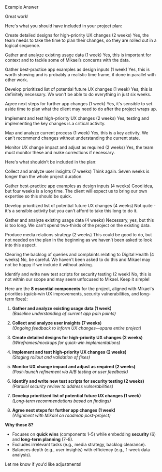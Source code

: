 Example Answer

Great work! 

Here's what you should have included in your project plan:

Create detailed designs for high-priority UX changes (2 weeks)
Yes, the team needs to take the time to plan their changes, so they are rolled out in a logical sequence.

Gather and analyze existing usage data (1 week)
Yes, this is important for context and to tackle some of Mikael’s concerns with the data.

Gather best-practice app examples as design inputs (1 week)
Yes, this is worth showing and is probably a realistic time frame, if done in parallel with other work.

Develop prioritized list of potential future UX changes (1 week)
Yes, this is definitely necessary. We won't be able to do everything in just six weeks.

Agree next steps for further app changes (1 week)
Yes, it's sensible to set aside time to plan what the client may need to do after the project wraps up.

Implement and test high-priority UX changes (2 weeks)
Yes, testing and implementing the key changes is a critical activity.

Map and analyze current process (1 week)
Yes, this is a key activity. We can't recommend changes without understanding the current state.

Monitor UX change impact and adjust as required (2 weeks)
Yes, the team must monitor these and make corrections if necessary.

Here's what shouldn't be included in the plan:

Collect and analyze user insights (7 weeks)
Think again. Seven weeks is longer than the whole project duration.

Gather best-practice app examples as design inputs (4 weeks)
Good idea, but four weeks is a long time. The client will expect us to bring our own expertise so this should be quick.

Develop prioritized list of potential future UX changes (4 weeks)
Not quite - it's a sensible activity but you can't afford to take this long to do it.

Gather and analyze existing usage data (4 weeks)
Necessary, yes, but this is too long. We can't spend two-thirds of the project on the existing data.

Produce media relations strategy (2 weeks)
This could be good to do, but not needed on the plan in the beginning as we haven’t been asked to look into this aspect.

Clearing the backlog of queries and complaints relating to Digital Health (4 weeks)
No, be careful. We haven't been asked to do this and Mikael may not be happy if we include it without asking.

Identify and write new test scripts for security testing (2 week)
No, this is not within our scope and may seem unfocused to Mikael. Keep it simple!


Here are the **8 essential components** for the project, aligned with Mikael's priorities (quick-win UX improvements, security vulnerabilities, and long-term fixes):  

1. **Gather and analyze existing usage data (1 week)**  
   *(Baseline understanding of current app pain points)*  

2. **Collect and analyze user insights (7 weeks)**  
   *(Ongoing feedback to inform UX changes—spans entire project)*  

3. **Create detailed designs for high-priority UX changes (2 weeks)**  
   *(Wireframes/mockups for quick-win implementations)*  

4. **Implement and test high-priority UX changes (2 weeks)**  
   *(Staging rollout and validation of fixes)*  

5. **Monitor UX change impact and adjust as required (2 weeks)**  
   *(Post-launch refinement via A/B testing or user feedback)*  

6. **Identify and write new test scripts for security testing (2 weeks)**  
   *(Parallel security review to address vulnerabilities)*  

7. **Develop prioritized list of potential future UX changes (1 week)**  
   *(Long-term recommendations based on findings)*  

8. **Agree next steps for further app changes (1 week)**  
   *(Alignment with Mikael on roadmap post-project)*  

**Why these 8?**  
- Focuses on **quick wins** (components 1–5) while embedding **security** (6) and **long-term planning** (7–8).  
- Excludes irrelevant tasks (e.g., media strategy, backlog clearance).  
- Balances depth (e.g., user insights) with efficiency (e.g., 1-week data analysis).  

Let me know if you'd like adjustments!
